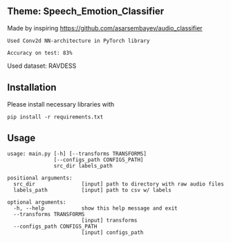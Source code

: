## Theme: Speech_Emotion_Classifier

Made by inspiring https://github.com/asarsembayev/audio_classifier
```
Used Conv2d NN-architecture in PyTorch library

Accuracy on test: 83%
```

Used dataset: RAVDESS

## Installation

Please install necessary libraries with
```
pip install -r requirements.txt
```

## Usage
```
usage: main.py [-h] [--transforms TRANSFORMS]
               [--configs_path CONFIGS_PATH]
               src_dir labels_path

positional arguments:
  src_dir               [input] path to directory with raw audio files
  labels_path           [input] path to csv w/ labels

optional arguments:
  -h, --help            show this help message and exit
  --transforms TRANSFORMS
                        [input] transforms
  --configs_path CONFIGS_PATH
                        [input] configs_path
```
